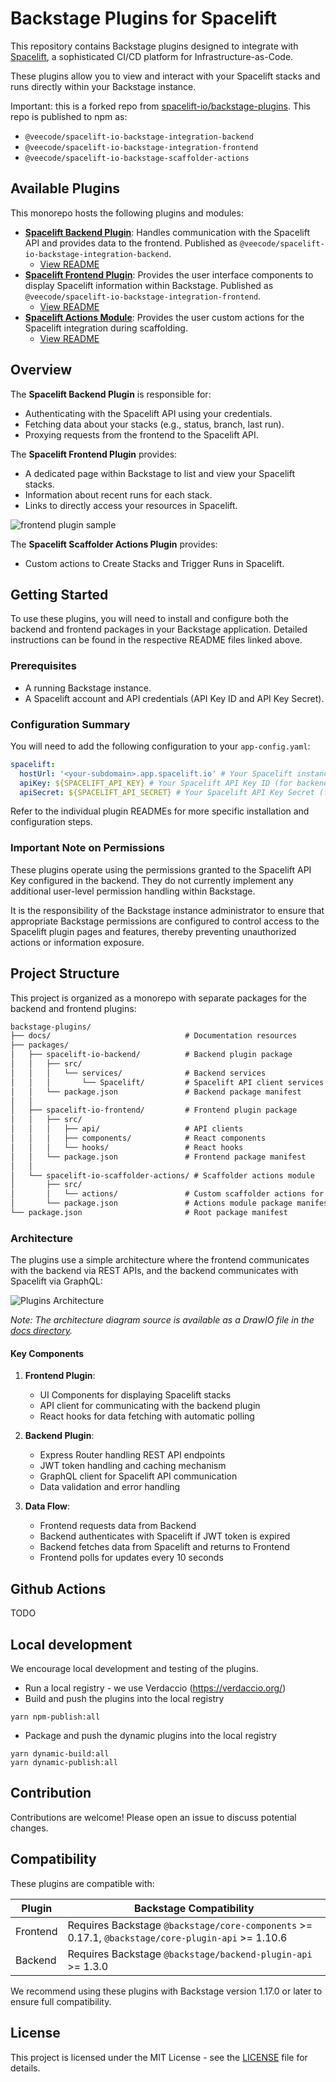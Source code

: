 # Backstage Plugins for Spacelift

This repository contains Backstage plugins designed to integrate with [Spacelift](https://spacelift.io/), a sophisticated CI/CD platform for Infrastructure-as-Code.

These plugins allow you to view and interact with your Spacelift stacks and runs directly within your Backstage instance.

Important: this is a forked repo from [spacelift-io/backstage-plugins](https://github.com/spacelift-io/backstage-plugins). This repo is published to npm as:
  - `@veecode/spacelift-io-backstage-integration-backend`
  - `@veecode/spacelift-io-backstage-integration-frontend`
  - `@veecode/spacelift-io-backstage-scaffolder-actions`

## Available Plugins

This monorepo hosts the following plugins and modules:

- **[Spacelift Backend Plugin](./packages/spacelift-io-backend/README.md)**: Handles communication with the Spacelift API and provides data to the frontend. Published as `@veecode/spacelift-io-backstage-integration-backend`.
  - [View README](./packages/spacelift-io-backend/README.md)
- **[Spacelift Frontend Plugin](./packages/spacelift-io-frontend/README.md)**: Provides the user interface components to display Spacelift information within Backstage. Published as `@veecode/spacelift-io-backstage-integration-frontend`.
  - [View README](./packages/spacelift-io-frontend/README.md)
- **[Spacelift Actions Module](./packages/spacelift-io-scaffolder-actions/README.md)**: Provides the user custom actions for the Spacelift integration during scaffolding.
  - [View README](./packages/spacelift-io-scaffolder-actions/README.md)

## Overview

The **Spacelift Backend Plugin** is responsible for:

- Authenticating with the Spacelift API using your credentials.
- Fetching data about your stacks (e.g., status, branch, last run).
- Proxying requests from the frontend to the Spacelift API.

The **Spacelift Frontend Plugin** provides:

- A dedicated page within Backstage to list and view your Spacelift stacks.
- Information about recent runs for each stack.
- Links to directly access your resources in Spacelift.

![frontend plugin sample](./docs/backstage-integration-plugin.png)

The **Spacelift Scaffolder Actions Plugin** provides:

- Custom actions to Create Stacks and Trigger Runs in Spacelift.

## Getting Started

To use these plugins, you will need to install and configure both the backend and frontend packages in your Backstage application. Detailed instructions can be found in the respective README files linked above.

### Prerequisites

- A running Backstage instance.
- A Spacelift account and API credentials (API Key ID and API Key Secret).

### Configuration Summary

You will need to add the following configuration to your `app-config.yaml`:

```yaml
spacelift:
  hostUrl: '<your-subdomain>.app.spacelift.io' # Your Spacelift instance URL (WITHOUT https://)
  apiKey: ${SPACELIFT_API_KEY} # Your Spacelift API Key ID (for backend)
  apiSecret: ${SPACELIFT_API_SECRET} # Your Spacelift API Key Secret (for backend)
```

Refer to the individual plugin READMEs for more specific installation and configuration steps.

### Important Note on Permissions

These plugins operate using the permissions granted to the Spacelift API Key configured in the backend. They do not currently implement any additional user-level permission handling within Backstage.

It is the responsibility of the Backstage instance administrator to ensure that appropriate Backstage permissions are configured to control access to the Spacelift plugin pages and features, thereby preventing unauthorized actions or information exposure.

## Project Structure

This project is organized as a monorepo with separate packages for the backend and frontend plugins:

```txt
backstage-plugins/
├── docs/                              # Documentation resources
├── packages/
│   ├── spacelift-io-backend/          # Backend plugin package
│   │   ├── src/
│   │   │   └── services/              # Backend services
│   │   │       └── Spacelift/         # Spacelift API client services
│   │   └── package.json               # Backend package manifest
│   │
│   ├── spacelift-io-frontend/         # Frontend plugin package
│   │   ├── src/
│   │   │   ├── api/                   # API clients
│   │   │   ├── components/            # React components
│   │   │   └── hooks/                 # React hooks
│   │   └── package.json               # Frontend package manifest
│   │
│   └── spacelift-io-scaffolder-actions/ # Scaffolder actions module
│       ├── src/
│       │   └── actions/               # Custom scaffolder actions for Spacelift
│       └── package.json               # Actions module package manifest
└── package.json                       # Root package manifest
```

### Architecture

The plugins use a simple architecture where the frontend communicates with the backend via REST APIs, and the backend communicates with Spacelift via GraphQL:

![Plugins Architecture](./docs/plugins-architecture.png)

_Note: The architecture diagram source is available as a DrawIO file in the [docs directory](./docs/plugins-architecture.drawio)._

#### Key Components

1. **Frontend Plugin**:

   - UI Components for displaying Spacelift stacks
   - API client for communicating with the backend plugin
   - React hooks for data fetching with automatic polling

2. **Backend Plugin**:

   - Express Router handling REST API endpoints
   - JWT token handling and caching mechanism
   - GraphQL client for Spacelift API communication
   - Data validation and error handling

3. **Data Flow**:
   - Frontend requests data from Backend
   - Backend authenticates with Spacelift if JWT token is expired
   - Backend fetches data from Spacelift and returns to Frontend
   - Frontend polls for updates every 10 seconds

## Github Actions

TODO

## Local development

We encourage local development and testing of the plugins.

- Run a local registry - we use Verdaccio (https://verdaccio.org/)
- Build and push the plugins into the local registry

```
yarn npm-publish:all
```

- Package and push the dynamic plugins into the local registry

```
yarn dynamic-build:all
yarn dynamic-publish:all
```

## Contribution

Contributions are welcome! Please open an issue to discuss potential changes.

## Compatibility

These plugins are compatible with:

| Plugin   | Backstage Compatibility                                                                           |
| -------- | ------------------------------------------------------------------------------------------------- |
| Frontend | Requires Backstage `@backstage/core-components` >= 0.17.1, `@backstage/core-plugin-api` >= 1.10.6 |
| Backend  | Requires Backstage `@backstage/backend-plugin-api` >= 1.3.0                                       |

We recommend using these plugins with Backstage version 1.17.0 or later to ensure full compatibility.

## License

This project is licensed under the MIT License - see the [LICENSE](./LICENSE) file for details.

